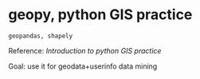 # geopy, python GIS practice
`geopandas, shapely`

Reference: *Introduction to python GIS practice* 

Goal: use it for geodata+userinfo data mining
